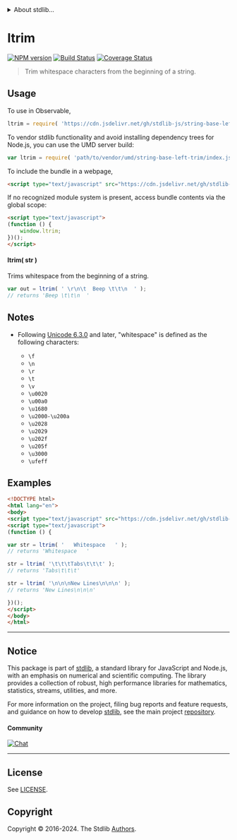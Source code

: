 <!--

@license Apache-2.0

Copyright (c) 2022 The Stdlib Authors.

Licensed under the Apache License, Version 2.0 (the "License");
you may not use this file except in compliance with the License.
You may obtain a copy of the License at

   http://www.apache.org/licenses/LICENSE-2.0

Unless required by applicable law or agreed to in writing, software
distributed under the License is distributed on an "AS IS" BASIS,
WITHOUT WARRANTIES OR CONDITIONS OF ANY KIND, either express or implied.
See the License for the specific language governing permissions and
limitations under the License.

-->


<details>
  <summary>
    About stdlib...
  </summary>
  <p>We believe in a future in which the web is a preferred environment for numerical computation. To help realize this future, we've built stdlib. stdlib is a standard library, with an emphasis on numerical and scientific computation, written in JavaScript (and C) for execution in browsers and in Node.js.</p>
  <p>The library is fully decomposable, being architected in such a way that you can swap out and mix and match APIs and functionality to cater to your exact preferences and use cases.</p>
  <p>When you use stdlib, you can be absolutely certain that you are using the most thorough, rigorous, well-written, studied, documented, tested, measured, and high-quality code out there.</p>
  <p>To join us in bringing numerical computing to the web, get started by checking us out on <a href="https://github.com/stdlib-js/stdlib">GitHub</a>, and please consider <a href="https://opencollective.com/stdlib">financially supporting stdlib</a>. We greatly appreciate your continued support!</p>
</details>

# ltrim

[![NPM version][npm-image]][npm-url] [![Build Status][test-image]][test-url] [![Coverage Status][coverage-image]][coverage-url] <!-- [![dependencies][dependencies-image]][dependencies-url] -->

> Trim whitespace characters from the beginning of a string.



<section class="usage">

## Usage

To use in Observable,

```javascript
ltrim = require( 'https://cdn.jsdelivr.net/gh/stdlib-js/string-base-left-trim@umd/browser.js' )
```

To vendor stdlib functionality and avoid installing dependency trees for Node.js, you can use the UMD server build:

```javascript
var ltrim = require( 'path/to/vendor/umd/string-base-left-trim/index.js' )
```

To include the bundle in a webpage,

```html
<script type="text/javascript" src="https://cdn.jsdelivr.net/gh/stdlib-js/string-base-left-trim@umd/browser.js"></script>
```

If no recognized module system is present, access bundle contents via the global scope:

```html
<script type="text/javascript">
(function () {
    window.ltrim;
})();
</script>
```

#### ltrim( str )

Trims whitespace from the beginning of a string.

```javascript
var out = ltrim( ' \r\n\t  Beep \t\t\n  ' );
// returns 'Beep \t\t\n  '
```

</section>

<!-- /.usage -->

<section class="notes">

## Notes

-   Following [Unicode 6.3.0][unicode] and later, "whitespace" is defined as the following characters:

    -   `\f`
    -   `\n`
    -   `\r`
    -   `\t`
    -   `\v`
    -   `\u0020`
    -   `\u00a0`
    -   `\u1680`
    -   `\u2000-\u200a`
    -   `\u2028`
    -   `\u2029`
    -   `\u202f`
    -   `\u205f`
    -   `\u3000`
    -   `\ufeff`

</section>

<!-- /.notes -->

<section class="examples">

## Examples

<!-- eslint no-undef: "error" -->

```html
<!DOCTYPE html>
<html lang="en">
<body>
<script type="text/javascript" src="https://cdn.jsdelivr.net/gh/stdlib-js/string-base-left-trim@umd/browser.js"></script>
<script type="text/javascript">
(function () {

var str = ltrim( '   Whitespace   ' );
// returns 'Whitespace   '

str = ltrim( '\t\t\tTabs\t\t\t' );
// returns 'Tabs\t\t\t'

str = ltrim( '\n\n\nNew Lines\n\n\n' );
// returns 'New Lines\n\n\n'

})();
</script>
</body>
</html>
```

</section>

<!-- /.examples -->

<!-- Section for related `stdlib` packages. Do not manually edit this section, as it is automatically populated. -->

<section class="related">

</section>

<!-- /.related -->

<!-- Section for all links. Make sure to keep an empty line after the `section` element and another before the `/section` close. -->


<section class="main-repo" >

* * *

## Notice

This package is part of [stdlib][stdlib], a standard library for JavaScript and Node.js, with an emphasis on numerical and scientific computing. The library provides a collection of robust, high performance libraries for mathematics, statistics, streams, utilities, and more.

For more information on the project, filing bug reports and feature requests, and guidance on how to develop [stdlib][stdlib], see the main project [repository][stdlib].

#### Community

[![Chat][chat-image]][chat-url]

---

## License

See [LICENSE][stdlib-license].


## Copyright

Copyright &copy; 2016-2024. The Stdlib [Authors][stdlib-authors].

</section>

<!-- /.stdlib -->

<!-- Section for all links. Make sure to keep an empty line after the `section` element and another before the `/section` close. -->

<section class="links">

[npm-image]: http://img.shields.io/npm/v/@stdlib/string-base-left-trim.svg
[npm-url]: https://npmjs.org/package/@stdlib/string-base-left-trim

[test-image]: https://github.com/stdlib-js/string-base-left-trim/actions/workflows/test.yml/badge.svg?branch=v0.2.0
[test-url]: https://github.com/stdlib-js/string-base-left-trim/actions/workflows/test.yml?query=branch:v0.2.0

[coverage-image]: https://img.shields.io/codecov/c/github/stdlib-js/string-base-left-trim/main.svg
[coverage-url]: https://codecov.io/github/stdlib-js/string-base-left-trim?branch=main

<!--

[dependencies-image]: https://img.shields.io/david/stdlib-js/string-base-left-trim.svg
[dependencies-url]: https://david-dm.org/stdlib-js/string-base-left-trim/main

-->

[chat-image]: https://img.shields.io/gitter/room/stdlib-js/stdlib.svg
[chat-url]: https://app.gitter.im/#/room/#stdlib-js_stdlib:gitter.im

[stdlib]: https://github.com/stdlib-js/stdlib

[stdlib-authors]: https://github.com/stdlib-js/stdlib/graphs/contributors

[umd]: https://github.com/umdjs/umd
[es-module]: https://developer.mozilla.org/en-US/docs/Web/JavaScript/Guide/Modules

[deno-url]: https://github.com/stdlib-js/string-base-left-trim/tree/deno
[deno-readme]: https://github.com/stdlib-js/string-base-left-trim/blob/deno/README.md
[umd-url]: https://github.com/stdlib-js/string-base-left-trim/tree/umd
[umd-readme]: https://github.com/stdlib-js/string-base-left-trim/blob/umd/README.md
[esm-url]: https://github.com/stdlib-js/string-base-left-trim/tree/esm
[esm-readme]: https://github.com/stdlib-js/string-base-left-trim/blob/esm/README.md
[branches-url]: https://github.com/stdlib-js/string-base-left-trim/blob/main/branches.md

[stdlib-license]: https://raw.githubusercontent.com/stdlib-js/string-base-left-trim/main/LICENSE

[unicode]: https://en.wikipedia.org/wiki/Unicode

</section>

<!-- /.links -->
